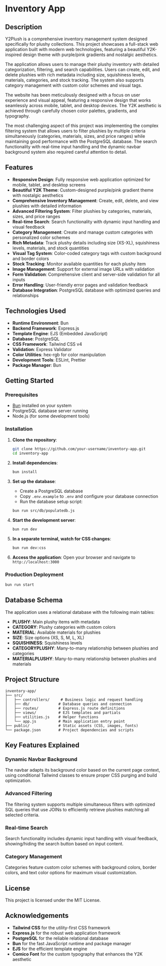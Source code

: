 # Inventory App

## Description

Y2Plush is a comprehensive inventory management system designed specifically for plushy collections. This project showcases a full-stack web application built with modern web technologies, featuring a beautiful Y2K-inspired design theme with purple/pink gradients and nostalgic aesthetics.

The application allows users to manage their plushy inventory with detailed categorization, filtering, and search capabilities. Users can create, edit, and delete plushies with rich metadata including size, squishiness levels, materials, categories, and stock tracking. The system also supports category management with custom color schemes and visual tags.

The website has been meticulously designed with a focus on user experience and visual appeal, featuring a responsive design that works seamlessly across mobile, tablet, and desktop devices. The Y2K aesthetic is achieved through carefully chosen color palettes, gradients, and typography.

The most challenging aspect of this project was implementing the complex filtering system that allows users to filter plushies by multiple criteria simultaneously (categories, materials, sizes, and price ranges) while maintaining good performance with the PostgreSQL database. The search functionality with real-time input handling and the dynamic navbar background system also required careful attention to detail.

## Features

- **Responsive Design**: Fully responsive web application optimized for mobile, tablet, and desktop screens
- **Beautiful Y2K Theme**: Custom-designed purple/pink gradient theme with nostalgic aesthetics
- **Comprehensive Inventory Management**: Create, edit, delete, and view plushies with detailed information
- **Advanced Filtering System**: Filter plushies by categories, materials, sizes, and price ranges
- **Real-time Search**: Search functionality with dynamic input handling and visual feedback
- **Category Management**: Create and manage custom categories with personalized color schemes
- **Rich Metadata**: Track plushy details including size (XS-XL), squishiness levels, materials, and stock quantities
- **Visual Tag System**: Color-coded category tags with custom background and border colors
- **Stock Tracking**: Monitor available quantities for each plushy item
- **Image Management**: Support for external image URLs with validation
- **Form Validation**: Comprehensive client and server-side validation for all inputs
- **Error Handling**: User-friendly error pages and validation feedback
- **Database Integration**: PostgreSQL database with optimized queries and relationships

## Technologies Used

- **Runtime Environment**: Bun
- **Backend Framework**: Express.js
- **Template Engine**: EJS (Embedded JavaScript)
- **Database**: PostgreSQL
- **CSS Framework**: Tailwind CSS v4
- **Validation**: Express Validator
- **Color Utilities**: hex-rgb for color manipulation
- **Development Tools**: ESLint, Prettier
- **Package Manager**: Bun

## Getting Started

### Prerequisites

- [Bun](https://bun.sh/) installed on your system
- PostgreSQL database server running
- Node.js (for some development tools)

### Installation

1. **Clone the repository**:

   ```bash
   git clone https://github.com/your-username/inventory-app.git
   cd inventory-app
   ```

2. **Install dependencies**:

   ```bash
   bun install
   ```

3. **Set up the database**:
   - Create a PostgreSQL database
   - Copy `.env.example` to `.env` and configure your database connection
   - Run the database setup script:

   ```bash
   bun run src/db/populatedb.js
   ```

4. **Start the development server**:

   ```bash
   bun run dev
   ```

5. **In a separate terminal, watch for CSS changes**:

   ```bash
   bun run dev:css
   ```

6. **Access the application**:
   Open your browser and navigate to `http://localhost:3000`

### Production Deployment

```bash
bun run start
```

## Database Schema

The application uses a relational database with the following main tables:

- **PLUSHY**: Main plushy items with metadata
- **CATEGORY**: Plushy categories with custom colors
- **MATERIAL**: Available materials for plushies
- **SIZE**: Size options (XS, S, M, L, XL)
- **SQUISHINESS**: Squishiness levels
- **CATEGORYPLUSHY**: Many-to-many relationship between plushies and categories
- **MATERIALPLUSHY**: Many-to-many relationship between plushies and materials

## Project Structure

```
inventory-app/
├── src/
│   ├── controllers/     # Business logic and request handling
│   ├── db/             # Database queries and connection
│   ├── routes/         # Express.js route definitions
│   ├── views/          # EJS templates and partials
│   ├── utilities.js    # Helper functions
│   └── app.js          # Main application entry point
├── public/             # Static assets (CSS, images, fonts)
└── package.json        # Project dependencies and scripts
```

## Key Features Explained

### Dynamic Navbar Background

The navbar adapts its background color based on the current page context, using conditional Tailwind classes to ensure proper CSS purging and build optimization.

### Advanced Filtering

The filtering system supports multiple simultaneous filters with optimized SQL queries that use JOINs to efficiently retrieve plushies matching all selected criteria.

### Real-time Search

Search functionality includes dynamic input handling with visual feedback, showing/hiding the search button based on input content.

### Category Management

Categories feature custom color schemes with background colors, border colors, and text color options for maximum visual customization.

## License

This project is licensed under the MIT License.

## Acknowledgements

- **Tailwind CSS** for the utility-first CSS framework
- **Express.js** for the robust web application framework
- **PostgreSQL** for the reliable relational database
- **Bun** for the fast JavaScript runtime and package manager
- **EJS** for the efficient template engine
- **Comico Font** for the custom typography that enhances the Y2K aesthetic
